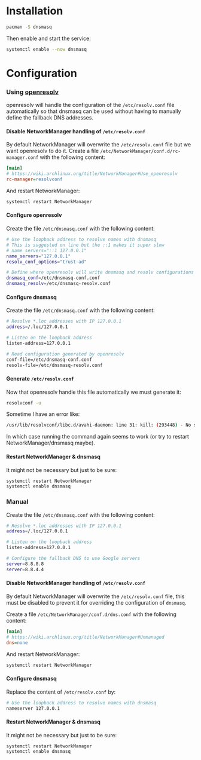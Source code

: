 # Installation

```sh
pacman -S dnsmasq
```

Then enable and start the service:
```sh
systemctl enable --now dnsmasq
```

# Configuration

### Using [openresolv](https://wiki.archlinux.org/title/Openresolv)

openresolv will handle the configuration of the `/etc/resolv.conf` file automatically so that
dnsmasq can be used without having to manually define the fallback DNS addresses.

#### Disable NetworkManager handling of `/etc/resolv.conf`

By default NetworkManager will overwrite the `/etc/resolv.conf` file but we want openresolv to do it.
Create a file `/etc/NetworkManager/conf.d/rc-manager.conf` with the following content:
```ini
[main]
# https://wiki.archlinux.org/title/NetworkManager#Use_openresolv
rc-manager=resolvconf
```

And restart NetworkManager:
```sh
systemctl restart NetworkManager
```

#### Configure openresolv

Create the file `/etc/dnsmasq.conf` with the following content:
```sh
# Use the loopback address to resolve names with dnsmasq
# This is suggested on line but the ::1 makes it super slow
# name_servers="::1 127.0.0.1"
name_servers="127.0.0.1"
resolv_conf_options="trust-ad"

# Define where openresolv will write dnsmasq and resolv configurations
dnsmasq_conf=/etc/dnsmasq-conf.conf
dnsmasq_resolv=/etc/dnsmasq-resolv.conf
```

#### Configure dnsmasq

Create the file `/etc/dnsmasq.conf` with the following content:
```sh
# Resolve *.loc addresses with IP 127.0.0.1
address=/.loc/127.0.0.1

# Listen on the loopback address
listen-address=127.0.0.1

# Read configuration generated by openresolv
conf-file=/etc/dnsmasq-conf.conf
resolv-file=/etc/dnsmasq-resolv.conf
```

#### Generate `/etc/resolv.conf`

Now that openresolv handle this file automatically we must generate it:
```sh
resolvconf -u
```

Sometime I have an error like:
```sh
/usr/lib/resolvconf/libc.d/avahi-daemon: line 31: kill: (293448) - No such process
```

In which case running the command again seems to work (or try to restart NetworkManager/dnsmasq maybe).

#### Restart NetworkManager & dnsmasq

It might not be necessary but just to be sure:
```sh
systemctl restart NetworkManager
systemctl enable dnsmasq
```

### Manual

Create the file `/etc/dnsmasq.conf` with the following content:
```sh
# Resolve *.loc addresses with IP 127.0.0.1
address=/.loc/127.0.0.1

# Listen on the loopback address
listen-address=127.0.0.1

# Configure the fallback DNS to use Google servers
server=8.8.8.8
server=8.8.4.4
```

#### Disable NetworkManager handling of `/etc/resolv.conf`

By default NetworkManager will overwrite the `/etc/resolv.conf` file, this must be disabled to prevent it for
overriding the configuration of `dnsmasq`.

Create a file `/etc/NetworkManager/conf.d/dns.conf` with the following content:
```ini
[main]
# https://wiki.archlinux.org/title/NetworkManager#Unmanaged
dns=none
```

And restart NetworkManager:
```sh
systemctl restart NetworkManager
```

#### Configure dnsmasq

Replace the content of `/etc/resolv.conf` by:
```sh
# Use the loopback address to resolve names with dnsmasq
nameserver 127.0.0.1
```

#### Restart NetworkManager & dnsmasq

It might not be necessary but just to be sure:
```sh
systemctl restart NetworkManager
systemctl enable dnsmasq
```
